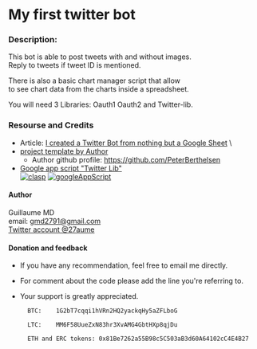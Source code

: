 # My first twitter bot
### Description:
This bot is able to post tweets with and without images. \
Reply to tweets if tweet ID is mentioned. 

There is also a basic chart manager script that allow \
to see chart data from the charts inside a spreadsheet.

You will need 3 Libraries: Oauth1 Oauth2 and Twitter-lib. 

### Resourse and Credits
- Article: [I created a Twitter Bot from nothing but a Google Sheet](https://medium.com/javascript-in-plain-english/i-made-a-twitter-bot-from-nothing-but-a-google-sheet-ef0ba6e1b194) \
- [project template by Author](https://docs.google.com/spreadsheets/d/1mq-zn-oK8Ojz1q-rUP7n1kDE9AkirVQZJYqhDpmH57c/edit#gid=1960851360)
   - Author github profile: https://github.com/PeterBerthelsen
- [Google app script "Twitter Lib"](https://github.com/airhadoken/twitter-lib) \
[![clasp](https://img.shields.io/badge/built%20with-clasp-4285f4.svg)](https://github.com/google/clasp)
[![googleAppScript](https://img.shields.io/badge/built%20with-googleAppScript-4285f4.svg)](https://developers.google.com/apps-script/)

#### Author
Guillaume MD \
email: gmd2791@gmail.com \
[Twitter account @27aume](https://twitter.com/@27aume)

#### Donation	and feedback
- If you have any recommendation, feel free to email me directly.
- For comment about the code please add the line you're referring to.
- Your support is greatly appreciated.

		BTC:	1G2bT7cqqi1hVRn2HQ2yackqHy5aZFLboG

		LTC:	MM6F58UueZxN83hr3XvAMG4GbtHXp8qjDu

		ETH and ERC tokens:	0x81Be7262a55B98c5C503aB3d60A64102cC4E4B27
